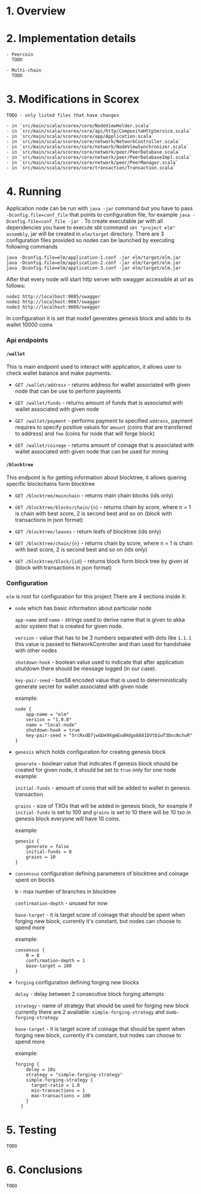 # 1. Overview

# 2. Implementation details

    - Peercoin
      TODO
    
    - Multi-chain
      TODO
# 3. Modifications in Scorex

    TODO - only listed files that have changes 
    
    - in `src/main/scala/scorex/core/NodeViewHolder.scala`
    - in `src/main/scala/scorex/core/api/http/CompositeHttpService.scala`
    - in `src/main/scala/scorex/core/app/Application.scala`
    - in `src/main/scala/scorex/core/network/NetworkController.scala`
    - in `src/main/scala/scorex/core/network/NodeViewSynchronizer.scala`
    - in `src/main/scala/scorex/core/network/peer/PeerDatabase.scala`
    - in `src/main/scala/scorex/core/network/peer/PeerDatabaseImpl.scala`
    - in `src/main/scala/scorex/core/network/peer/PeerManager.scala`
    - in `src/main/scala/scorex/core/transaction/Transaction.scala`
  
# 4. Running

   Application node can be run with `java -jar` command but you have to pass `-Dconfig.file=conf_file` that points to configuration file, for example `java -Dconfig.file=conf_file -jar `.
   To create executable jar with all dependencies you have to execute sbt command `sbt "project elm" assembly`, jar will be created in `elm/target` directory.
   There are 3 configuration files provided so nodes can be launched by executing following commands
   ```
   java -Dconfig.file=elm/application-1.conf -jar elm/target/elm.jar
   java -Dconfig.file=elm/application-2.conf -jar elm/target/elm.jar
   java -Dconfig.file=elm/application-3.conf -jar elm/target/elm.jar
   ```
   After that every node will start http server with swagger accessible at url as follows: 

   ```
   node1 http://localhost:9085/swagger
   node2 http://localhost:9087/swagger
   node3 http://localhost:9089/swagger
   ```
    
   In configuration it is set that node1 generates genesis block and adds to its wallet 10000 coins
    
### Api endpoints
    
#### `/wallet`
This is main endpoint used to interact with application, it allows user to check wallet balance and make payments.

- `GET /wallet/address` - returns address for wallet associated with given node that can be use to perform payments

- `GET /wallet/funds` - returns amount of funds that is associated with wallet associated with given node

- `GET /wallet/payment` - performs payment to specified `address`, payment requires to specify positive values for `amount` (coins that are transferred to address) and `fee` (coins for node that will forge block) 

- `GET /wallet/coinage` - returns amount of coinage that is associated with wallet associated with given node that can be used for mining

#### `/blocktree`
This endpoint is for getting information about blocktree, it allows quering specific blockchains form blocktree

- `GET /blocktree/mainchain` - returns main chain blocks (ids only)

- `GET /blocktree/blocks/chain/{n}` - returns chain by score, where n = 1 is chain with best score, 2 is second best and so on (block with transactions in json format)

- `GET /blocktree/leaves` -  return leafs of blocktree (ids only)

- `GET /blocktree/chain/{n}` -  returns chain by score, where n = 1 is chain with best score, 2 is second best and so on (ids only)

- `GET /blocktree/block/{id}` - returns block form block tree by given id (block with transactions in json format)

### Configuration
`elm` is root for configuration for this project
There are 4 sections inside it:
 - `node` which has basic information about particular node
 
   `app-name` and `name` - strings used to derive name that is given to akka actor system that is created for given node.
 
   `version` - value that has to be 3 numbers separated with dots like `1.1.1` this value is passed to NetworkController and than used for handshake with other nodes
    
   `shutdown-hook` - boolean value used to indicate that after application shutdown there should be message logged (in our case).
    
   `key-pair-seed` - bas58 encoded value that is used to deterministically generate secret for wallet associated with given node
    
   example:
   ```
   node {
       app-name = "elm"
       version = "1.0.0"
       name = "local-node"
       shutdown-hook = true
       key-pair-seed = "5rcRxdD7jwGDe9XgmEodHdgo6681DVtb1wT3DocNchuR"
   }
   ```
 - `genesis` which holds configuration for creating genesis block
    
    `generate` - boolean value that indicates if genesis block should be created for given node, it should be set to `true` only for one node
    example:
    
    `initial-funds` - amount of conis that will be added to wallet in genesis transaction
    
    `grains` - size of TXOs that will be added in genesis block, for example if `initial-funds` is set to 100 and `grains` is set to 10 there will be 10 txo in genesis block everyone will have 10 coins.
    
    example:
    ```
    genesis {
        generate = false
        initial-funds = 0
        grains = 10
    }
    ```
    
- `consensus` configuration defining parameters of blocktree and coinage spent on blocks
    
    `N` - max number of branches in blocktree
    
    `confirmation-depth` - unused for now
    
    `base-target` - it is target score of coinage that should be spent when forging new block, currently it's constant, but nodes can choose to spend more
    
    example:
    ```
    consensus {
        N = 8
        confirmation-depth = 1
        base-target = 100
    }
    ```
    
- `forging` configuration defining forging new blocks
    
    `delay` - delay between 2 consecutive block forging attempts
    
    `strategy` - name of strategy that should be used for forging new block currently there are 2 available: `simple-forging-strategy` and `dumb-forging-strategy`
    
    `base-target` - it is target score of coinage that should be spent when forging new block, currently it's constant, but nodes can choose to spend more
    
    example:
    ```
    forging {
        delay = 10s
        strategy = "simple-forging-strategy"
        simple-forging-strategy {
          target-ratio = 1.0
          min-transactions = 1
          max-transactions = 100
        }
      }
    ```    
    
    
    
    
    
    
# 5. Testing
    TODO
    
# 6. Conclusions
    TODO

